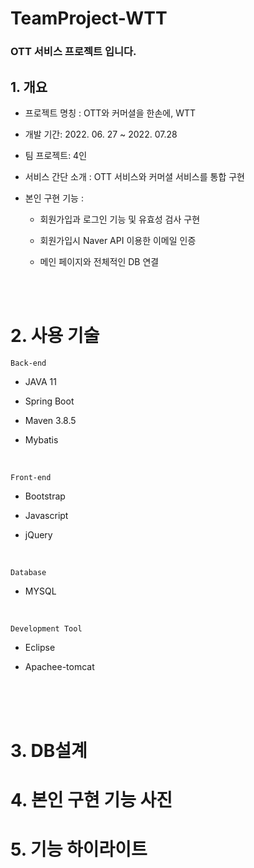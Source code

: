 # TeamProject-WTT


### OTT 서비스 프로젝트 입니다. 



## 1. 개요


 - 프로젝트 명칭 : OTT와 커머셜을 한손에, WTT
 
 - 개발 기간: 2022. 06. 27 ~ 2022. 07.28
 
 - 팀 프로젝트: 4인
 
 - 서비스 간단 소개 : OTT 서비스와 커머셜 서비스를 통합 구현
 
 - 본인 구현 기능 :
 
    - 회원가입과 로그인 기능 및 유효성 검사 구현
    
    - 회원가입시 Naver API 이용한 이메일 인증
    
    - 메인 페이지와 전체적인 DB 연결
   
 
 
 
 <br/>
<br/>


# 2. 사용 기술
 ` Back-end `
 
- JAVA 11 
 
 
- Spring Boot 
 
 
- Maven 3.8.5

 
- Mybatis



 

<br/>
 
 ` Front-end 
 `
 - Bootstrap 
 
 - Javascript
 
 - jQuery 
  
<br/>

` Database `

- MYSQL



<br/>

` Development Tool `

 - Eclipse
 
 - Apachee-tomcat
 
  <br/>
    <br/>
      <br/>
 
 # 3. DB설계
 
 
 
 # 4. 본인 구현 기능 사진
 
 
 # 5. 기능 하이라이트
 
 
 
